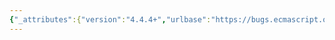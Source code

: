 ```yaml
---
{"_attributes":{"version":"4.4.4+","urlbase":"https://bugs.ecmascript.org/","maintainer":"dherman@mozilla.com"},"bug":{"bug_id":3813,"creation_ts":"2015-02-10 13:37:00 -0800","short_desc":"14.6.3 step 3: duplicate \"context\"","delta_ts":"2015-02-12 12:17:38 -0800","product":"Draft for 6th Edition","component":"editorial issue","version":"Rev 32: February 2, 2015 Draft","rep_platform":"All","op_sys":"All","bug_status":"RESOLVED","resolution":"FIXED","priority":"Normal","bug_severity":"trivial","everconfirmed":true,"reporter":{"uid":"bugs.ecmascript","name":"Michael Ficarra"},"assigned_to":{"uid":"allen","name":"Allen Wirfs-Brock"},"long_desc":[{"commentid":12292,"comment_count":0,"who":{"uid":"bugs.ecmascript","name":"Michael Ficarra"},"bug_when":"2015-02-10 13:37:07 -0800","thetext":"14.6.3 step 3 starts with \"Pop leafContext from the execution context context stack\", but should start with \"Pop leafContext from the execution context stack\"."},{"commentid":12293,"comment_count":1,"who":{"uid":"allen","name":"Allen Wirfs-Brock"},"bug_when":"2015-02-10 13:44:06 -0800","thetext":"fixed in rev33 editor's draft"},{"commentid":12424,"comment_count":2,"who":{"uid":"allen","name":"Allen Wirfs-Brock"},"bug_when":"2015-02-12 12:17:38 -0800","thetext":"fixed in rev33"}]}}
---
```

